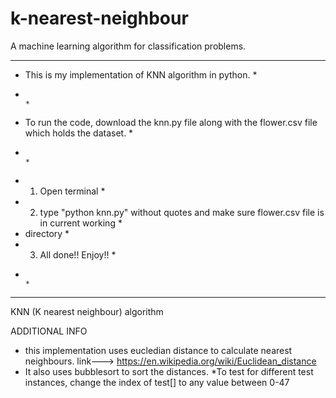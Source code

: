 # k-nearest-neighbour
A machine learning algorithm for classification problems.
*****************************************************************************************************
* This is my implementation of KNN algorithm in python.                                             *
*                                                                                                   *
* To run the code, download the knn.py file along with the flower.csv file which holds the dataset. *
*                                                                                                   *
* 1) Open terminal                                                                                  *
* 2) type "python knn.py" without quotes and make sure flower.csv file is in current working        * 
*    directory                                                                                      *
* 3) All done!! Enjoy!!                                                                             *
*                                                                                                   *
*****************************************************************************************************

KNN (K nearest neighbour) algorithm



ADDITIONAL INFO
* this implementation uses eucledian distance to calculate nearest neighbours.
  link---> https://en.wikipedia.org/wiki/Euclidean_distance
* It also uses bubblesort to sort the distances.
*To test for different test instances, change the index of test[] to any value between 0-47


